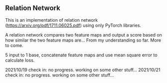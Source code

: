 ## Relation Network

This is an implementation of relation network (https://arxiv.org/pdf/1711.06025.pdf) using only PyTorch libraries.

A relation network compares two feature maps and output a score based on how similar the two feature maps are... From my understanding so far. More to come.

5 input to 1 base, concatenate feature maps and use mean square error to calculate loss.

2021/10/19 check in: no progress. working on some other stuff...
2021/10/21 check in: no progress. working on some other stuff...
